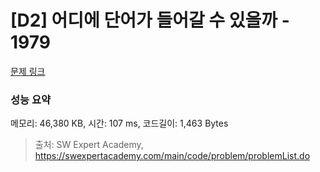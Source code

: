 # [D2] 어디에 단어가 들어갈 수 있을까 - 1979 

[문제 링크](https://swexpertacademy.com/main/code/problem/problemDetail.do?contestProbId=AV5PuPq6AaQDFAUq) 

### 성능 요약

메모리: 46,380 KB, 시간: 107 ms, 코드길이: 1,463 Bytes



> 출처: SW Expert Academy, https://swexpertacademy.com/main/code/problem/problemList.do
